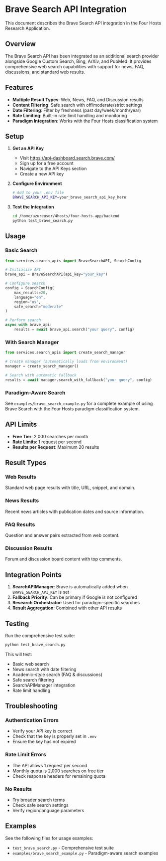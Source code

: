# Brave Search API Integration

This document describes the Brave Search API integration in the Four Hosts Research Application.

## Overview

The Brave Search API has been integrated as an additional search provider alongside Google Custom Search, Bing, ArXiv, and PubMed. It provides comprehensive web search capabilities with support for news, FAQ, discussions, and standard web results.

## Features

- **Multiple Result Types**: Web, News, FAQ, and Discussion results
- **Content Filtering**: Safe search with off/moderate/strict settings  
- **Date Filtering**: Filter by freshness (past day/week/month/year)
- **Rate Limiting**: Built-in rate limit handling and monitoring
- **Paradigm Integration**: Works with the Four Hosts classification system

## Setup

1. **Get an API Key**
   - Visit https://api-dashboard.search.brave.com/
   - Sign up for a free account
   - Navigate to the API Keys section
   - Create a new API key

2. **Configure Environment**
   ```bash
   # Add to your .env file
   BRAVE_SEARCH_API_KEY=your_brave_search_api_key_here
   ```

3. **Test the Integration**
   ```bash
   cd /home/azureuser/4hosts/four-hosts-app/backend
   python test_brave_search.py
   ```

## Usage

### Basic Search
```python
from services.search_apis import BraveSearchAPI, SearchConfig

# Initialize API
brave_api = BraveSearchAPI(api_key="your_key")

# Configure search
config = SearchConfig(
    max_results=20,
    language="en", 
    region="us",
    safe_search="moderate"
)

# Perform search
async with brave_api:
    results = await brave_api.search("your query", config)
```

### With Search Manager
```python
from services.search_apis import create_search_manager

# Create manager (automatically loads from environment)
manager = create_search_manager()

# Search with automatic fallback
results = await manager.search_with_fallback("your query", config)
```

### Paradigm-Aware Search
See `examples/brave_search_example.py` for a complete example of using Brave Search with the Four Hosts paradigm classification system.

## API Limits

- **Free Tier**: 2,000 searches per month
- **Rate Limits**: 1 request per second
- **Results per Request**: Maximum 20 results

## Result Types

### Web Results
Standard web page results with title, URL, snippet, and domain.

### News Results  
Recent news articles with publication dates and source information.

### FAQ Results
Question and answer pairs extracted from web content.

### Discussion Results
Forum and discussion board content with top comments.

## Integration Points

1. **SearchAPIManager**: Brave is automatically added when `BRAVE_SEARCH_API_KEY` is set
2. **Fallback Priority**: Can be primary if Google is not configured
3. **Research Orchestrator**: Used for paradigm-specific searches
4. **Result Aggregation**: Combined with other API results

## Testing

Run the comprehensive test suite:
```bash
python test_brave_search.py
```

This will test:
- Basic web search
- News search with date filtering
- Academic-style search (FAQ & discussions)
- Safe search filtering
- SearchAPIManager integration
- Rate limit handling

## Troubleshooting

### Authentication Errors
- Verify your API key is correct
- Check that the key is properly set in `.env`
- Ensure the key has not expired

### Rate Limit Errors
- The API allows 1 request per second
- Monthly quota is 2,000 searches on free tier
- Check response headers for remaining quota

### No Results
- Try broader search terms
- Check safe search settings
- Verify region/language parameters

## Examples

See the following files for usage examples:
- `test_brave_search.py` - Comprehensive test suite
- `examples/brave_search_example.py` - Paradigm-aware search examples